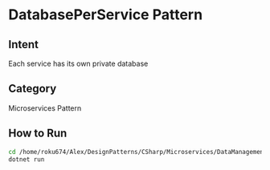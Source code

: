 # DatabasePerService Pattern

## Intent
Each service has its own private database

## Category
Microservices Pattern

## How to Run
```bash
cd /home/roku674/Alex/DesignPatterns/CSharp/Microservices/DataManagement/DatabasePerService
dotnet run
```
